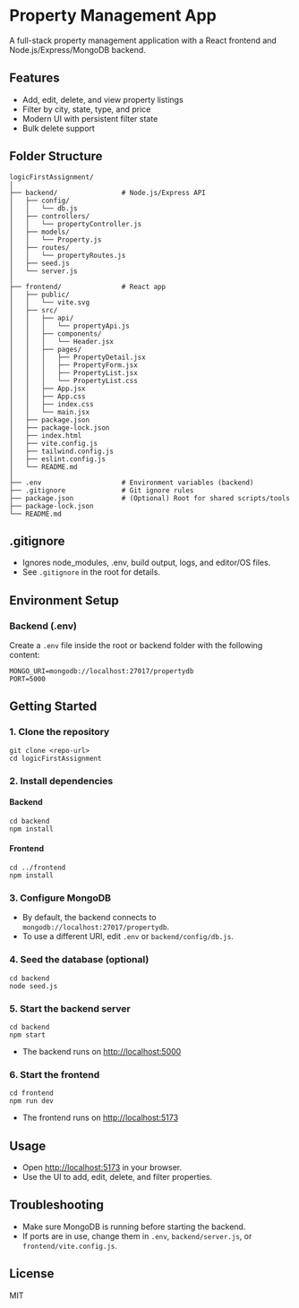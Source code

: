 # Property Management App

A full-stack property management application with a React frontend and Node.js/Express/MongoDB backend.

## Features
- Add, edit, delete, and view property listings
- Filter by city, state, type, and price
- Modern UI with persistent filter state
- Bulk delete support

## Folder Structure
```
logicFirstAssignment/
│
├── backend/                # Node.js/Express API
│   ├── config/
│   │   └── db.js
│   ├── controllers/
│   │   └── propertyController.js
│   ├── models/
│   │   └── Property.js
│   ├── routes/
│   │   └── propertyRoutes.js
│   ├── seed.js
│   └── server.js
│
├── frontend/               # React app
│   ├── public/
│   │   └── vite.svg
│   ├── src/
│   │   ├── api/
│   │   │   └── propertyApi.js
│   │   ├── components/
│   │   │   └── Header.jsx
│   │   ├── pages/
│   │   │   ├── PropertyDetail.jsx
│   │   │   ├── PropertyForm.jsx
│   │   │   ├── PropertyList.jsx
│   │   │   └── PropertyList.css
│   │   ├── App.jsx
│   │   ├── App.css
│   │   ├── index.css
│   │   └── main.jsx
│   ├── package.json
│   ├── package-lock.json
│   ├── index.html
│   ├── vite.config.js
│   ├── tailwind.config.js
│   ├── eslint.config.js
│   └── README.md
│
├── .env                    # Environment variables (backend)
├── .gitignore              # Git ignore rules
├── package.json            # (Optional) Root for shared scripts/tools
├── package-lock.json
└── README.md
```

## .gitignore
- Ignores node_modules, .env, build output, logs, and editor/OS files.
- See `.gitignore` in the root for details.

## Environment Setup

### Backend (.env)
Create a `.env` file inside the root or backend folder with the following content:
```
MONGO_URI=mongodb://localhost:27017/propertydb
PORT=5000
```

## Getting Started

### 1. Clone the repository
```
git clone <repo-url>
cd logicFirstAssignment
```

### 2. Install dependencies
#### Backend
```
cd backend
npm install
```
#### Frontend
```
cd ../frontend
npm install
```

### 3. Configure MongoDB
- By default, the backend connects to `mongodb://localhost:27017/propertydb`.
- To use a different URI, edit `.env` or `backend/config/db.js`.

### 4. Seed the database (optional)
```
cd backend
node seed.js
```

### 5. Start the backend server
```
cd backend
npm start
```
- The backend runs on [http://localhost:5000](http://localhost:5000)

### 6. Start the frontend
```
cd frontend
npm run dev
```
- The frontend runs on [http://localhost:5173](http://localhost:5173)

## Usage
- Open [http://localhost:5173](http://localhost:5173) in your browser.
- Use the UI to add, edit, delete, and filter properties.

## Troubleshooting
- Make sure MongoDB is running before starting the backend.
- If ports are in use, change them in `.env`, `backend/server.js`, or `frontend/vite.config.js`.

## License
MIT
